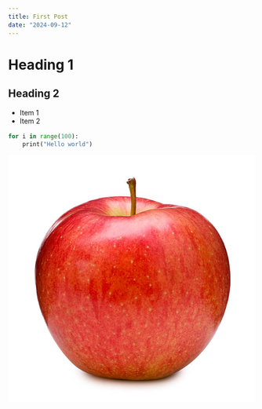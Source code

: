 ```yaml
---
title: First Post
date: "2024-09-12"
---
```


# Heading 1
## Heading 2

- Item 1
- Item 2

```python
for i in range(100):
    print("Hello world")
```

![An apple](./images/apple.jpg)